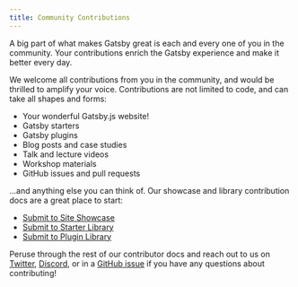 ```yaml
---
title: Community Contributions
---
```


A big part of what makes Gatsby great is each and every one of you in the community. Your contributions enrich the Gatsby experience and make it better every day.

We welcome all contributions from you in the community, and would be thrilled to amplify your voice. Contributions are not limited to code, and can take all shapes and forms:

- Your wonderful Gatsby.js website!
- Gatsby starters
- Gatsby plugins
- Blog posts and case studies
- Talk and lecture videos
- Workshop materials
- GitHub issues and pull requests

...and anything else you can think of. Our showcase and library contribution docs are a great place to start:

- [Submit to Site Showcase](/contributing/submit-to-site-showcase/)
- [Submit to Starter Library](/contributing/submit-to-starter-library/)
- [Submit to Plugin Library](/contributing/submit-to-plugin-library/)

Peruse through the rest of our contributor docs and reach out to us on [Twitter](https://twitter.com/gatsbyjs), [Discord](https://gatsby.dev/discord), or in a [GitHub issue](/contributing/how-to-file-an-issue/) if you have any questions about contributing!
